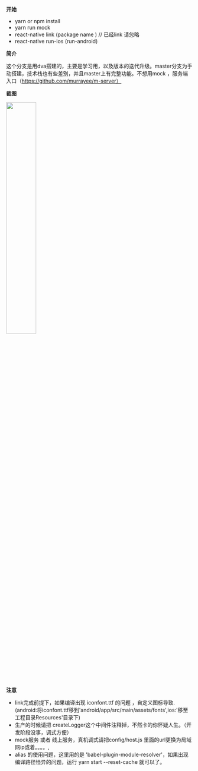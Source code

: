 **开始**
- yarn  or npm install
- yarn run mock 
- react-native link (package name ) // 已经link 请忽略
- react-native run-ios (run-android)

**简介**


 这个分支是用dva搭建的，主要是学习用，以及版本的迭代升级。master分支为手动搭建，技术栈也有些差别，并且master上有完整功能。不想用mock ，服务端入口（https://github.com/murrayee/m-server）



**截图**

<img src="https://github.com/murrayee/m-server-py/blob/flask/screenshot.gif" width="40%"> 

**注意**

- link完成前提下，如果编译出现 iconfont.ttf 的问题 ，自定义图标导致.(android:将iconfont.ttf移到'android/app/src/main/assets/fonts',ios:'移至工程目录Resources'目录下)
- 生产的时候请把 createLogger这个中间件注释掉，不然卡的你怀疑人生。（开发阶段没事，调式方便）
- mock服务 或者 线上服务，真机调式请把config/host.js 里面的url更换为局域网ip或着。。。。,
- alias 的使用问题，这里用的是 'babel-plugin-module-resolver'，如果出现编译路径怪异的问题，运行 yarn start --reset-cache 就可以了。

